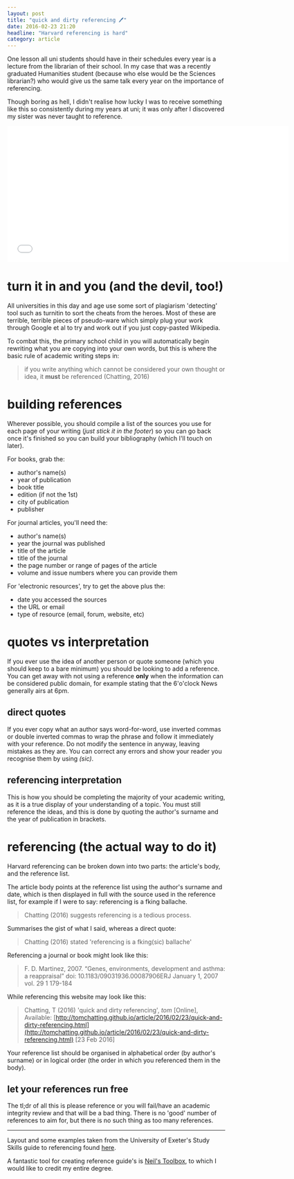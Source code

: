 ```yaml
---
layout: post
title: "quick and dirty referencing 🖊"
date: 2016-02-23 21:20
headline: "Harvard referencing is hard"
category: article
---
```


One lesson all uni students should have in their schedules every year is a
lecture from the librarian of their school. In my case that was a recently
graduated Humanities student (because who else would be the Sciences librarian?)
who would give us the same talk every year on the importance of referencing.

Though boring as hell, I didn't realise how lucky I was to receive something like
this so consistently during my years at uni; it was only after I discovered
my sister was never taught to reference.

<iframe width="650" height="315" src="//www.youtube.com/embed/XF3pG6DndYs" frameborder="0" allowfullscreen="1"> </iframe>

# turn it in and you (and the devil, too!)

All universities in this day and age use some sort of plagiarism 'detecting'
tool such as turnitin to sort the cheats from the heroes. Most of these
are terrible, terrible pieces of pseudo-ware which simply plug your work
through Google et al to try and work out if you just copy-pasted Wikipedia.

To combat this, the primary school child in you will automatically begin
rewriting what you are copying into your own words, but this is where the basic
rule of academic writing steps in:

> if you write anything which cannot be considered your own thought or idea, it **must** be referenced (Chatting, 2016)

# building references

Wherever possible, you should compile a list of the sources you use for each
page of your writing (*just stick it in the footer*) so you can go back once
it's finished so you can build your bibliography (which I'll touch on later).

For books, grab the:

* author's name(s)
* year of publication
* book title
* edition (if not the 1st)
* city of publication
* publisher

For journal articles, you'll need the:

* author's name(s)
* year the journal was published
* title of the article
* title of the journal
* the page number or range of pages of the article
* volume and issue numbers where you can provide them

For 'electronic resources', try to get the above plus the:

* date you accessed the sources
* the URL or email
* type of resource (email, forum, website, etc)

# quotes vs interpretation

If you ever use the idea of another person or quote someone (which you should
keep to a bare minimum) you should be looking to add a reference. You can get
away with not using a reference **only** when the information can be considered
public domain, for example stating that the 6'o'clock News generally airs at 6pm.

## direct quotes

If you ever copy what an author says word-for-word, use inverted commas or
double inverted commas to wrap the phrase and follow it immediately with your
reference. Do not modify the sentence in anyway, leaving mistakes as they are.
You can correct any errors and show your reader you recognise them by using *(sic)*.

## referencing interpretation

This is how you should be completing the majority of your academic writing, as
it is a true display of your understanding of a topic. You must still reference
the ideas, and this is done by quoting the author's surname and the year of
publication in brackets.

# referencing (the actual way to do it)

Harvard referencing can be broken down into two parts: the article's body, and
the reference list.

The article body points at the reference list using the author's surname and
date, which is then displayed in full with the source used in the reference
list, for example if I were to say: referencing is a fking ballache.

> Chatting (2016) suggests referencing is a tedious process.

Summarises the gist of what I said, whereas a direct quote:

> Chatting (2016) stated 'referencing is a fking(sic) ballache'

Referencing a journal or book might look like this:

> F. D. Martinez, 2007. “Genes, environments, development and asthma: a reappraisal” doi: 10.1183/​09031936.00087906ERJ January 1, 2007 vol. 29 1 179-184

While referencing this website may look like this:

> Chatting, T (2016) 'quick and dirty referencing', *tom* [Online], Available: [http://tomchatting.github.io/article/2016/02/23/quick-and-dirty-referencing.html](http://tomchatting.github.io/article/2016/02/23/quick-and-dirty-referencing.html) [23 Feb 2016]

Your reference list should be organised in alphabetical order (by author's surname)
or in logical order (the order in which you referenced them in the body).

## let your references run free

The tl;dr of all this is please reference or you will fail/have an academic
integrity review and that will be a bad thing. There is no 'good' number of
references to aim for, but there is no such thing as too many references.

---

Layout and some examples taken from the University of Exeter's Study Skills guide
to referencing found [here](https://education.exeter.ac.uk/dll/studyskills/harvard_referencing.htm).

A fantastic tool for creating reference guide's is [Neil's Toolbox](http://www.neilstoolbox.com/bibliography-creator/), to which I would
like to credit my entire degree.
